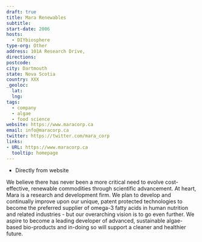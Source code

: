 ```yaml
---
draft: true
title: Mara Renewables
subtitle: 
start-date: 2006
hosts:
  - DIYbiosphere
type-org: Other
address: 101A Research Drive,
directions: 
postcode:
city: Dartmouth
state: Nova Scotia
country: XXX
_geoloc:
  lat:
  lng:
tags:
  - company
  - algae
  - food science
website: https://www.maracorp.ca
email: info@maracorp.ca
twitter: https://twitter.com/mara_corp
links:
- URL: https://www.maracorp.ca
  tooltip: homepage 
---
```


* Directly from website

We believe there has never been a more critical need to evolve cost-effective, renewable commodities through scientific advancement. At heart, Mara is a research and development firm. We plan to develop and continually improve upon our unique, patent protected technologies to become the preferred supplier of omega-3 fatty acids in human nutrition and related industries - but our overarching vision is to go even further. We aspire to become a leading developer of advanced, sustainable algae-based bio-products and in-doing so will support a cleaner and healthier future.

